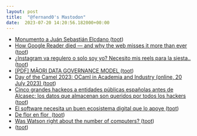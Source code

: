 ```yaml
---
layout: post
title:  "@fernand0's Mastodon"
date:  2023-07-20 14:20:56.182000+00:00
---
```

*  [Monumento a Juán Sebastián Elcdano ](https://www.flickr.com/photos/fernand0/53056953809) ([toot](https://mastodon.social/@fernand0/110746852140928852))
*  [How Google Reader died — and why the web misses it more than ever ](https://www.theverge.com/23778253/google-reader-death-2013-rss-socia) ([toot](https://mastodon.social/@fernand0/110746786601604665))
*  [¿Instagram va regulero o solo soy yo? Necesito mis reels para la siesta.. ](https://mastodon.social/@fernand0/110746701852613352) ([toot](https://mastodon.social/@fernand0/110746701852613352))
*  [[PDF]  MĀORI DATA   GOVERNANCE MODEL   ](https://www.kahuiraraunga.io/_files/ugd/b8e45c_a5b7af8b688c4cd9b7583775c27da52e.pdf) ([toot](https://mastodon.social/@fernand0/110746111592715853))
*  [Day of the Camel 2023: OCaml in Academia and Industry (online, 20 July 2023) ](https://discuss.ocaml.org/t/day-of-the-camel-2023-ocaml-in-academia-and-industry-online-20-july-2023/1260) ([toot](https://mastodon.social/@fernand0/110746020034574422))
*  [Cinco grandes hackeos a entidades públicas españolas antes de Alcasec: los datos que almacenan son queridos por todos los hackers ](https://www.genbeta.com/a-fondo/cinco-grandes-hackeos-a-entidades-publicas-espanolas-antes-alcasec-datos-que-almacenan-queridos-todos-hacker) ([toot](https://mastodon.social/@fernand0/110745762947257003))
*  [El software necesita un buen ecosistema digital que lo apoye ](https://changlonet.com/blog/el-software-necesitas-un-buen-ecosistema) ([toot](https://mastodon.social/@fernand0/110745558875005764))
*  [De flor en flor  ](https://avecesunafoto.wordpress.com/2023/07/19/de-flor-en-flor) ([toot](https://mastodon.social/@fernand0/110745250866799949))
*  [Was Watson right about the number of computers? ](https://philip.greenspun.com/blog/2023/07/15/was-watson-right-about-the-number-of-computers) ([toot](https://mastodon.social/@fernand0/110745250178447948))
*  [ ](https://mastodon.social/users/fernand0/statuses/110744581373634255/activity) ([toot](https://mastodon.social/users/fernand0/statuses/110744581373634255/activity))
